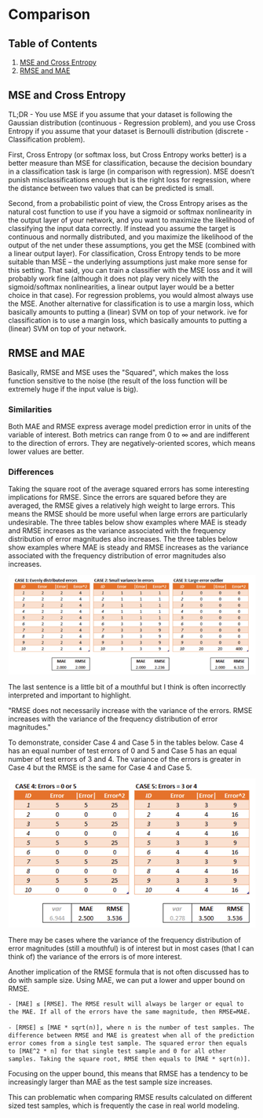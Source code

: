 # Comparison

## Table of Contents

1. [MSE and Cross Entropy](#mse-and-cross-entropy)
2. [RMSE and MAE](#rmse-and-mae)

## MSE and Cross Entropy

TL;DR - You use MSE if you assume that your dataset is following the Gaussian distribution (continuous - Regression problem), and you use Cross Entropy if you assume that your dataset is Bernoulli distribution (discrete - Classification problem).

First, Cross Entropy (or softmax loss, but Cross Entropy works better) is a better measure than MSE for classification, because the decision boundary in a classification task is large (in comparison with regression). MSE doesn’t punish misclassifications enough but is the right loss for regression, where the distance between two values that can be predicted is small.

Second, from a probabilistic point of view, the Cross Entropy arises as the natural cost function to use if you have a sigmoid or softmax nonlinearity in the output layer of your network, and you want to maximize the likelihood of classifying the input data correctly. If instead you assume the target is continuous and normally distributed, and you maximize the likelihood of the output of the net under these assumptions, you get the MSE (combined with a linear output layer). For classification, Cross Entropy tends to be more suitable than MSE – the underlying assumptions just make more sense for this setting. That said, you can train a classifier with the MSE loss and it will probably work fine (although it does not play very nicely with the sigmoid/softmax nonlinearities, a linear output layer would be a better choice in that case). For regression problems, you would almost always use the MSE. Another alternative for classification is to use a margin loss, which basically amounts to putting a (linear) SVM on top of your network. ive for classification is to use a margin loss, which basically amounts to putting a (linear) SVM on top of your network.

## RMSE and MAE

Basically, RMSE and MSE uses the "Squared", which makes the loss function sensitive to the noise (the result of the loss function will be extremely huge if the input value is big).

### Similarities

Both MAE and RMSE express average model prediction error in units of the variable of interest. Both metrics can range from 0 to ∞ and are indifferent to the direction of errors. They are negatively-oriented scores, which means lower values are better.

### Differences

Taking the square root of the average squared errors has some interesting implications for RMSE. Since the errors are squared before they are averaged, the RMSE gives a relatively high weight to large errors. This means the RMSE should be more useful when large errors are particularly undesirable. The three tables below show examples where MAE is steady and RMSE increases as the variance associated with the frequency distribution of error magnitudes also increases. The three tables below show examples where MAE is steady and RMSE increases as the variance associated with the frequency distribution of error magnitudes also increases.

![MAE and RMSE for cases of increasing error variance](./imgs/cases_of_rmse_and_mae.png)

The last sentence is a little bit of a mouthful but I think is often incorrectly interpreted and important to highlight.

"RMSE does not necessarily increase with the variance of the errors. RMSE increases with the variance of the frequency distribution of error magnitudes."

To demonstrate, consider Case 4 and Case 5 in the tables below. Case 4 has an equal number of test errors of 0 and 5 and Case 5 has an equal number of test errors of 3 and 4. The variance of the errors is greater in Case 4 but the RMSE is the same for Case 4 and Case 5.

![case 4 and 5](./imgs/case_4_and_5.png)

There may be cases where the variance of the frequency distribution of error magnitudes (still a mouthful) is of interest but in most cases (that I can think of) the variance of the errors is of more interest.

Another implication of the RMSE formula that is not often discussed has to do with sample size. Using MAE, we can put a lower and upper bound on RMSE.

    - [MAE] ≤ [RMSE]. The RMSE result will always be larger or equal to the MAE. If all of the errors have the same magnitude, then RMSE=MAE.

    - [RMSE] ≤ [MAE * sqrt(n)], where n is the number of test samples. The difference between RMSE and MAE is greatest when all of the prediction error comes from a single test sample. The squared error then equals to [MAE^2 * n] for that single test sample and 0 for all other samples. Taking the square root, RMSE then equals to [MAE * sqrt(n)].

Focusing on the upper bound, this means that RMSE has a tendency to be increasingly larger than MAE as the test sample size increases.

This can problematic when comparing RMSE results calculated on different sized test samples, which is frequently the case in real world modeling.
